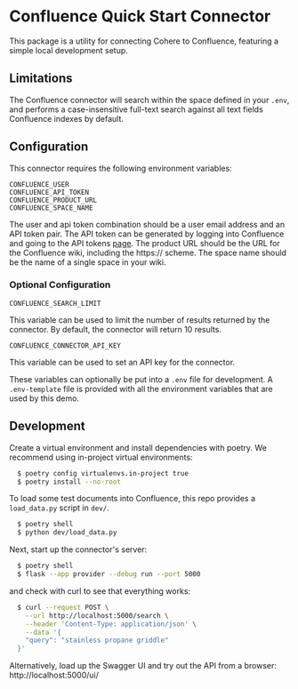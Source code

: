 # Confluence Quick Start Connector

This package is a utility for connecting Cohere to Confluence, featuring a simple local development setup.

## Limitations

The Confluence connector will search within the space defined in your `.env`, and performs a case-insensitive full-text
search against all text fields Confluence indexes by default.

## Configuration

This connector requires the following environment variables:

```
CONFLUENCE_USER
CONFLUENCE_API_TOKEN
CONFLUENCE_PRODUCT_URL
CONFLUENCE_SPACE_NAME
```

The user and api token combination should be a user email address and an API token pair.
The API token can be generated by logging into Confluence and going
to the API tokens [page](https://id.atlassian.com/manage-profile/security/api-tokens).
The product URL should be the URL for the Confluence wiki, including the https:// scheme.
The space name should be the name of a single space in your wiki.

### Optional Configuration

```
CONFLUENCE_SEARCH_LIMIT
```

This variable can be used to limit the number of results returned by the connector.
By default, the connector will return 10 results.

```
CONFLUENCE_CONNECTOR_API_KEY
```

This variable can be used to set an API key for the connector.

These variables can optionally be put into a `.env` file for development.
A `.env-template` file is provided with all the environment variables that are used by this demo.

## Development

Create a virtual environment and install dependencies with poetry. We recommend using in-project virtual environments:

```bash
  $ poetry config virtualenvs.in-project true
  $ poetry install --no-root
```

To load some test documents into Confluence, this repo provides a `load_data.py` script in `dev/`.

```bash
  $ poetry shell
  $ python dev/load_data.py
```

Next, start up the connector's server:

```bash
  $ poetry shell
  $ flask --app provider --debug run --port 5000
```

and check with curl to see that everything works:

```bash
  $ curl --request POST \
    --url http://localhost:5000/search \
    --header 'Content-Type: application/json' \
    --data '{
    "query": "stainless propane griddle"
  }'
```

Alternatively, load up the Swagger UI and try out the API from a browser: http://localhost:5000/ui/
